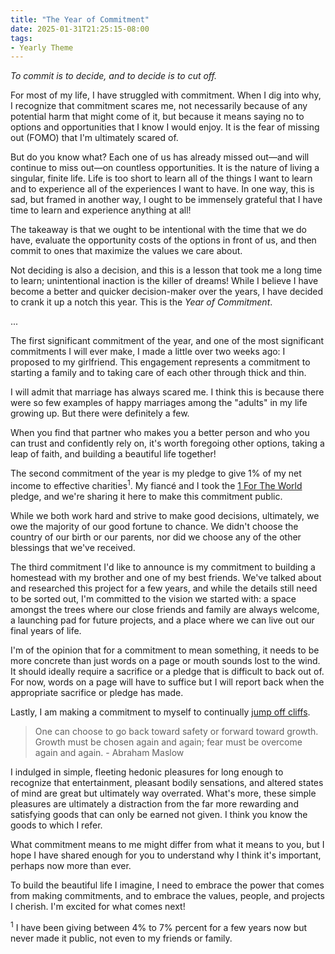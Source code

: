 ```yaml
---
title: "The Year of Commitment"
date: 2025-01-31T21:25:15-08:00
tags:
- Yearly Theme
---
```


*To commit is to decide, and to decide is to cut off.*

For most of my life, I have struggled with commitment. When I dig into why, I recognize that commitment scares me, not necessarily because of any potential harm that might come of it, but because it means saying no to options and opportunities that I know I would enjoy. It is the fear of missing out (FOMO) that I'm ultimately scared of.

But do you know what? Each one of us has already missed out—and will continue to miss out—on countless opportunities. It is the nature of living a singular, finite life. Life is too short to learn all of the things I want to learn and to experience all of the experiences I want to have. In one way, this is sad, but framed in another way, I ought to be immensely grateful that I have time to learn and experience anything at all!

The takeaway is that we ought to be intentional with the time that we do have, evaluate the opportunity costs of the options in front of us, and then commit to ones that maximize the values we care about.

Not deciding is also a decision, and this is a lesson that took me a long time to learn; unintentional inaction is the killer of dreams! While I believe I have become a better and quicker decision-maker over the years, I have decided to crank it up a notch this year. This is the *Year of Commitment*.

...

The first significant commitment of the year, and one of the most significant commitments I will ever make, I made a little over two weeks ago: I proposed to my girlfriend. This engagement represents a commitment to starting a family and to taking care of each other through thick and thin.

I will admit that marriage has always scared me. I think this is because there were so few examples of happy marriages among the "adults" in my life growing up. But there were definitely a few.

When you find that partner who makes you a better person and who you can trust and confidently rely on, it's worth foregoing other options, taking a leap of faith, and building a beautiful life together!

The second commitment of the year is my pledge to give 1% of my net income to effective charities<sup>1</sup>. My fiancé and I took the [1 For The World](https://1fortheworld.org/) pledge, and we're sharing it here to make this commitment public.

While we both work hard and strive to make good decisions, ultimately, we owe the majority of our good fortune to chance. We didn't choose the country of our birth or our parents, nor did we choose any of the other blessings that we've received.

The third commitment I'd like to announce is my commitment to building a homestead with my brother and one of my best friends. We've talked about and researched this project for a few years, and while the details still need to be sorted out, I'm committed to the vision we started with: a space amongst the trees where our close friends and family are always welcome, a launching pad for future projects, and a place where we can live out our final years of life.

I'm of the opinion that for a commitment to mean something, it needs to be more concrete than just words on a page or mouth sounds lost to the wind. It should ideally require a sacrifice or a pledge that is difficult to back out of. For now, words on a page will have to suffice but I will report back when the appropriate sacrifice or pledge has made.

Lastly, I am making a commitment to myself to continually [jump off cliffs](https://eskild.blog/posts/2024-06-02-cliffs/).

> One can choose to go back toward safety or forward toward growth. Growth must be chosen again and again; fear must be overcome again and again. - Abraham Maslow

I indulged in simple, fleeting hedonic pleasures for long enough to recognize that entertainment, pleasant bodily sensations, and altered states of mind are great but ultimately way overrated. What's more, these simple pleasures are ultimately a distraction from the far more rewarding and satisfying goods that can only be earned not given. I think you know the goods to which I refer.

What commitment means to me might differ from what it means to you, but I hope I have shared enough for you to understand why I think it's important, perhaps now more than ever.

To build the beautiful life I imagine, I need to embrace the power that comes from making commitments, and to embrace the values, people, and projects I cherish. I'm excited for what comes next!

<sup>1</sup> I have been giving between 4% to 7% percent for a few years now but never made it public, not even to my friends or family.
